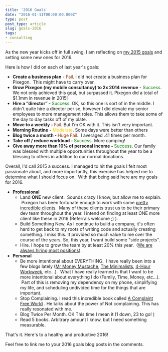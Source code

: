 ```yaml
---
title: '2016 Goals'
date: "2016-01-11T00:00:00.000Z"
type: post 
post_type: article
slug: goals-2016
tags: 
- consulting
---
```

As the new year kicks off in full swing, I am reflecting on <a href="http://brandontreb.com/goals-for-2015/">my 2015 goals</a> and setting some new ones for 2016.

Here is how I did on each of last year's goals:
<ul>
    <li><strong>Create a business plan</strong> - <span style="color: #993300;">Fail</span>. I did not create a business plan for Pixegon.  This might have to carry over.</li>
    <li><strong>Grow Pixegon (my mobile consultancy) to 2x 2014 revenue</strong> - <span style="color: #008000;">Success</span>. We not only achieved this goal, but surpassed it. Pixegon did a total of $1.1mm in revenue in 2015!</li>
    <li><strong>Hire a “director” - </strong><span style="color: #008000;">Success</span>. OK, so this one is sort of in the middle. I didn't quite hire a director per se, however I did elevate my senior employees to more management roles. This allows them to take some of the day to day tasks off of my plate.</li>
    <li><strong>Move to a weekly - </strong><span style="color: #993300;">Fail</span>. But I'm OK with it. This isn't very important.</li>
    <li><strong>Morning Routine</strong> - <span style="color: #ffcc00;">Moderate</span>. Some days were better than others</li>
    <li><strong>Blog twice a month - </strong><span style="color: #993300;">Huge Fail</span>.  I averaged .41 times per month.</li>
    <li><strong>Take off / reduce workload - </strong><span style="color: #008000;">Success</span>. More camping!</li>
    <li><strong>Give away more than 10% of personal income - </strong><span style="color: #008000;">Success</span>. Our family was blessed with multiple opportunities throughout the year to be a blessing to others in addition to our normal donations.</li>
</ul>
Overall, I'd call 2015 a success. I managed to hit the goals I felt most passionate about, and more importantly, this exercise has helped me to determine what I should focus on.  With that being said here are my goals for 2016.
<ul>
    <li><strong>Professional</strong>
<ul>
    <li>Land <strong>ONE</strong> new client.  Sounds crazy I know, but allow me to explain.  Pixegon has been fortunate enough to work with some <a href="http://www.pixegon.com/more-works">pretty incredible clients</a>.  Many of these clients trust us to be their primary dev team throughout the year. I intend on finding at least ONE more client like these in 2016 (Referrals welcome ;) ).</li>
    <li>Build Something New. As I continue to build a company, it's often hard to get back to my roots of writing code and actually creating something. I miss this. It provided so much value to me over the course of the years. So, this year, I want build some "side projects".</li>
    <li>Hire. I hope to grow the team by at least 20% this year.  (<a href="http://www.pixegon.com/join-our-team/">We are always hiring most positions</a>).</li>
</ul>
</li>
    <li><strong>Personal</strong>
<ul>
    <li>Be more intentional about EVERYTHING.  I have really been into a few blogs lately (<a href="http://www.mrmoneymustache.com">Mr Money Mustache</a>, <a href="http://www.theminimalists.com">The Minimalists</a>, <a href="http://fourhourworkweek.com/blog/">4-Hour Workweek</a>, etc...).  What I have really learned is that I want to be more intentional about everything I do (Family, Time, Money, etc...).  Part of this is removing my dependency on my phone, simplifying my life, and scheduling undivided time for the things that are important.</li>
    <li>Stop Complaining. I read this incredible book called <a href="http://www.amazon.com/gp/product/0770436390/ref=as_li_tl?ie=UTF8&amp;camp=1789&amp;creative=9325&amp;creativeASIN=0770436390&amp;linkCode=as2&amp;tag=codnerandnon-20&amp;linkId=JCWEFBN6BTYDX2OC" rel="nofollow">A Complaint Free World</a> . He talks about the power of Not complaining. This has really resonated with me.</li>
    <li>Blog Twice Per Month. OK This time I mean it (1 down, 23 to go! )</li>
    <li>Read 5 books. Arbitrary amount I know, but I need something measurable.</li>
</ul>
</li>
</ul>
That's it. Here's to a healthy and productive 2016!

Feel free to link me to your 2016 goals blog posts in the comments.
